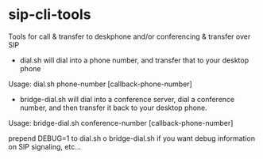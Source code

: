 sip-cli-tools
=============

Tools for call &amp; transfer to deskphone and/or conferencing &amp; transfer over SIP

* dial.sh will dial into a phone number, and transfer that to your desktop phone

Usage:
     dial.sh phone-number [callback-phone-number]


* bridge-dial.sh will dial into a conference server, dial a conference number,
                 and then transfer it back to your desktop phone.

Usage:
     bridge-dial.sh conference-number [callback-phone-number]



prepend DEBUG=1 to dial.sh o bridge-dial.sh if you want debug information
on SIP signaling, etc...
